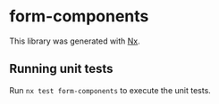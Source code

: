 # form-components

This library was generated with [Nx](https://nx.dev).

## Running unit tests

Run `nx test form-components` to execute the unit tests.
